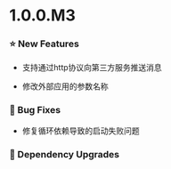 # 1.0.0.M3

### ⭐ New Features

- 支持通过http协议向第三方服务推送消息

- 修改外部应用的参数名称

### 🐞 Bug Fixes

- 修复循环依赖导致的启动失败问题



### 🔨 Dependency Upgrades

